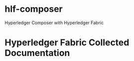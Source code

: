 # hlf-composer
Hyperledger Composer with Hyperledger Fabric


# Hyperledger Fabric Collected Documentation 
